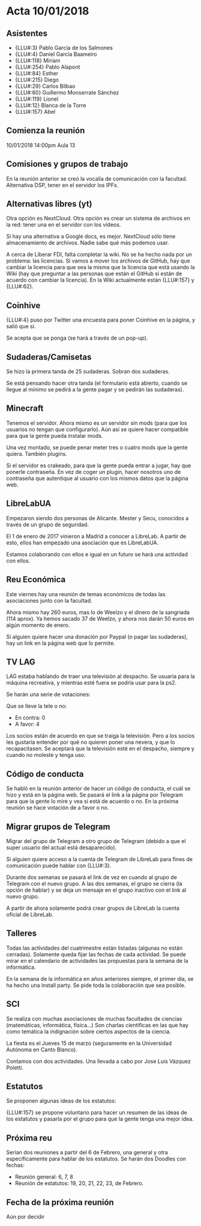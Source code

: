 # Acta 10/01/2018


## Asistentes



* {LLU#:3} Pablo García de los Salmones
* {LLU#:4} Daniel García Baameiro
* {LLU#:118} Miriam
* {LLU#:254} Pablo Alapont
* {LLU#:84} Esther
* {LLU#:215} Diego
* {LLU#:29} Carlos Bilbao
* {LLU#:60} Guillermo Monserrate Sánchez
* {LLU#:119} Lionel
* {LLU#:12} Blanca de la Torre
* {LLU#:157} Abel


## Comienza la reunión

10/01/2018
14:00pm
Aula 13


## Comisiones y grupos de trabajo
 
En la reunión anterior se creó la vocalía de comunicación con la facultad.
Alternativa DSP, tener en el servidor los IPFs.


## Alternativas libres (yt)
 
Otra opción es NextCloud. Otra opción es crear un sistema de archivos en la red: tener una en el servidor con los vídeos.

Si hay una alternativa a Google docs, es mejor. NextCloud sólo tiene almacenamiento de archivos.
Nadie sabe qué más podemos usar.

A cerca de Liberar FDI, falta completar la wiki. No se ha hecho nada por un problema: las licencias. Si vamos a mover los archivos de GitHub, hay que cambiar la licencia para que sea la misma que la licencia que está usando la Wiki (hay que preguntar a las personas que están el GitHub si están de acuerdo con cambiar la licencia). En la Wiki actualmente están {LLU#:157} y {LLU#:62}.


## Coinhive
 
{LLU#:4} puso por Twitter una encuesta para poner Coinhive en la página, y salió que sí.

Se acepta que se ponga (se hará a través de un pop-up).

	
## Sudaderas/Camisetas
 
Se hizo la primera tanda de 25 sudaderas. Sobran dos sudaderas.

Se está pensando hacer otra tanda (el formulario está abierto, cuando se llegue al mínimo se pedirá a la gente pagar y se pedirán las sudaderas).


## Minecraft
 
Tenemos el servidor.
Ahora mismo es un servidor sin mods (para que los usuarios no tengan que configurarlo).
Aún así se quiere hacer compatible para que la gente pueda instalar mods.

Una vez montado, se puede penar meter tres o cuatro mods que la gente quiera. También plugins.

Si el servidor es crakeado, para que la gente pueda entrar a jugar, hay que ponerle contraseña. En vez de coger un plugin, hacer nosotros uno de contraseña que autentique al usuario con los mismos datos que la página web.


## LibreLabUA
 
Empezaron siendo dos personas de Alicante. Mester y Secu, conocidos a través de un grupo de seguridad.

El 1 de enero de 2017 vinieron a Madrid a conocer a LibreLab. A partir de esto, ellos han empezado una asociación que es LibreLabUA.

Estamos colaborando con ellos e igual en un futuro se hará una actividad con ellos.


## Reu Económica
 
Este viernes hay una reunión de temas económicos de todas las asociaciones junto con la facultad.

Ahora mismo hay 260 euros, mas lo de Weelzo y el dinero de la sangriada (114 aprox).
Ya hemos sacado 37 de Weelzo, y ahora nos darán 50 euros en algún momento de enero.

Si alguien quiere hacer una donación por Paypal (o pagar las sudaderas), hay un link en la página web que lo permite.


## TV LAG
 
LAG estaba hablando de traer una televisión al despacho. Se usuaria para la máquina recreativa, y mientras esté fuera se podría usar para la ps2.

Se harán una serie de votaciones:

Que se lleve la tele o no:
* En contra: 0
* A favor: 4

Los socios están de acuerdo en que se traiga la televisión.
Pero a los socios les gustaría entender por qué no quieren poner una nevera, y que lo recapacitasen.
Se aceptará que la televisión esté en el despacho, siempre y cuando no moleste y tenga uso.


## Código de conducta
 
Se habló en la reunión anterior de hacer un código de conducta, el cuál se hizo y está en la página web.
Se pasará el link a la página por Telegram para que la gente lo mire y vea si está de acuerdo o no.
En la próxima reunión se hace votación de a favor o no.


## Migrar grupos de Telegram
 
Migrar del grupo de Telegram a otro grupo de Telegram (debido a que el super usuario del actual está desaparecido).

Si alguien quiere acceso a la cuenta de Telegram de LibreLab para fines de comunicación puede hablar con {LLU#:3}.

Durante dos semanas se pasará el link de vez en cuando al grupo de Telegram con el nuevo grupo. A las dos semanas, el grupo se cierra (la opción de hablar) y se deja un mensaje en el grupo inactivo con el link al nuevo grupo.

A partir de ahora solamente podrá crear grupos de LibreLab la cuenta oficial de LibreLab.


## Talleres
 
Todas las actividades del cuatrimestre están listadas (algunas no están cerradas). Solamente queda fijar las fechas de cada actividad. Se puede mirar en el calendario de actividades las propuestas para la semana de la informática.

En la semana de la informática en años anteriores siempre, el primer día, se ha hecho una install party.
Se pide toda la colaboración que sea posible.


## SCI
 
Se realiza con muchas asociaciones de muchas facultades de ciencias (matemáticas, informática, física…)
Son charlas científicas en las que hay como temática la indignación sobre ciertos aspectos de la ciencia.

La fiesta es el Jueves 15 de marzo (seguramente en la Universidad Autónoma en Canto Blanco).

Contamos con dos actividades. Una llevada a cabo por Jose Luis Vázquez Poletti.


## Estatutos
 
Se proponen algunas ideas de los estatutos:

{LLU#:157} se propone voluntario para hacer un resumen de las ideas de los estatutos y pasarla por el grupo para que la gente tenga una mejor idea.

## Próxima reu
 
Serían dos reuniones a partir del 6 de Febrero, una general y otra específicamente para hablar de los estatutos.
Se harán dos Doodles con fechas:

* Reunión general: 6, 7, 8
* Reunión de estatutos: 19, 20, 21, 22, 23, de Febrero.


## Fecha de la próxima reunión

Aún por decidir


